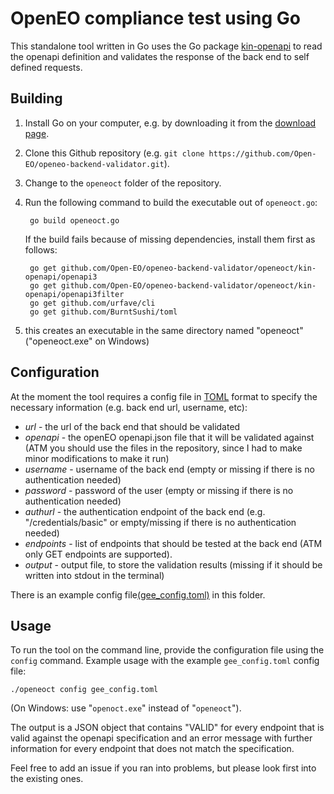 # OpenEO compliance test using Go 

This standalone tool written in Go uses the Go package [kin-openapi](https://github.com/getkin/kin-openapi) to read the openapi definition and validates the response of the back end to self defined requests.

## Building

1. Install Go on your computer, e.g. by downloading it from the [download page](https://golang.org/dl/).
1. Clone this Github repository (e.g. `git clone https://github.com/Open-EO/openeo-backend-validator.git`). 
1. Change to the `openeoct` folder of the repository. 
1. Run the following command to build the executable out of `openeoct.go`:

        go build openeoct.go

    If the build fails because of missing dependencies, install them first as follows:

        go get github.com/Open-EO/openeo-backend-validator/openeoct/kin-openapi/openapi3
        go get github.com/Open-EO/openeo-backend-validator/openeoct/kin-openapi/openapi3filter
        go get github.com/urfave/cli
        go get github.com/BurntSushi/toml

1. this creates an executable in the same directory named "openeoct" ("openeoct.exe" on Windows)


## Configuration

At the moment the tool requires a config file in [TOML](https://github.com/toml-lang/toml) format
to specify the necessary information (e.g. back end url, username, etc):

*  *url* - the url of the back end that should be validated
*  *openapi* - the openEO openapi.json file that it will be validated against (ATM you should use the files in the repository, since I had to make minor modifications to make it run) 
*  *username* - username of the back end (empty or missing if there is no authentication needed)
*  *password* - password of the user (empty or missing if there is no authentication needed)
*  *authurl* - the authentication endpoint of the back end (e.g. "/credentials/basic" or empty/missing if there is no authentication needed)
*  *endpoints* - list of endpoints that should be tested at the back end (ATM only GET endpoints are supported).
*  *output* - output file, to store the validation results (missing if it should be written into stdout in the terminal)

There is an example config file[(gee_config.toml)](https://github.com/Open-EO/openeo-backend-validator/blob/master/openeoct/gee_config.toml) in this folder.

## Usage

To run the tool on the command line, provide the configuration file using the `config` command.
Example usage with the example `gee_config.toml` config file:

    ./openeoct config gee_config.toml

(On Windows: use "`openoct.exe`" instead of "`openeoct`").

The output is a JSON object that contains "VALID" for every endpoint that is valid against the openapi specification and an error message with further information for every endpoint that does not match the specification. 

Feel free to add an issue if you ran into problems, but please look first into the existing ones.

